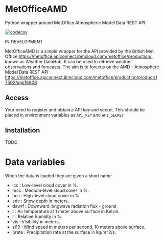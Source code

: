 # MetOfficeAMD
Python wrapper around MetOffice Atmospheric Model Data REST API

[![codecov](https://codecov.io/gh/openclimatefix/MetOfficeAMD/branch/main/graph/badge.svg?token=64JOBKZNCI)](https://codecov.io/gh/openclimatefix/MetOfficeAMD)

IN DEVELOPMENT

MetOfficeAMD is a simple wrapper for the API provided by the British Met Office <https://metoffice.apiconnect.ibmcloud.com/metoffice/production/>_ known as Weather DataHub. It can be used to retrieve weather observations and forecasts. The aim is to forecus on the AMD - Atmosphere Model Data REST API <https://metoffice.apiconnect.ibmcloud.com/metoffice/production/product/17502/api/16908>

## Access
Your need to register and obtain a API key and secret. This should be placed in environment variables as `API_KEY` and `API_SECRET`

## Installation
TODO


# Data variables

When the data is loaded they are given a short name
- lcc   : Low-level cloud cover in %. 
- mcc   : Medium-level cloud cover in %.
- hcc   : High-level cloud cover in %.
- sde   : Snow depth in meters.
- dswrf : Downward longwave radiation flux - ground
- t     : Air temperature at 1 meter above surface in Kelvin.
- r     : Relative humidty in %.
- vis   : Visibility in meters.
- si10  : Wind speed in meters per second, 10 meters above surface.
- prate : Precipitation rate at the surface in kg/m^2/s.